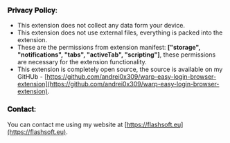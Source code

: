 ### 𝐏𝐫𝐢𝐯𝐚𝐜𝐲 𝐏𝐨𝐥𝐢𝐜𝐲:

- This extension does not collect any data form your device.
- This extension does not use external files, everything is packed into the extension.
- These are the permissions from extension manifest: **["storage", "notifications", "tabs", "activeTab", "scripting"]**, these permissions are necessary for the extension functionality.
- This extension is completely open source, the source is available on my GitHUb - [https://github.com/andrei0x309/warp-easy-login-browser-extension](https://github.com/andrei0x309/warp-easy-login-browser-extension).

### 𝐂𝐨𝐧𝐭𝐚𝐜𝐭:

You can contact me using my website at [https://flashsoft.eu](https://flashsoft.eu).

